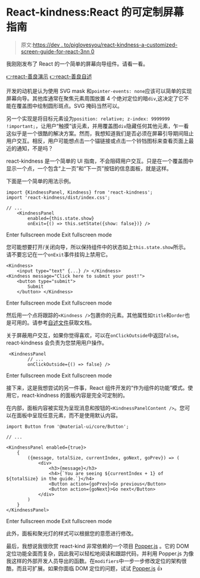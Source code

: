# React-kindness:React 的可定制屏幕指南

> 原文:[https://dev . to/piglovesyou/react-kindness-a-customized-screen-guide-for-react-3nn 0](https://dev.to/piglovesyou/react-kindness-a-customizable-screen-guide-for-react--3nn0)

我刚刚发布了 React 的一个简单的屏幕向导组件。请看一看。

[👉react-善良演示](https://piglovesyou.github.io/react-kindness/)
[👉react-善良自述](https://github.com/piglovesyou/react-kindness#react-kindness-)

开发的动机是认为使用 SVG mask 和`pointer-events: none`应该可以简单的实现屏幕向导。其他库通常在聚焦元素周围放置 4 个绝对定位的暗`div`,这决定了它不能在覆盖图中绘制圆形斑点。SVG 掩码当然可以。

另一个实现是将目标元素设为`position: relative; z-index: 9999999 !important;`，让用户“触摸”该元素，并用覆盖图`div`隐藏任何其他元素，乍一看这似乎是一个很酷的解决方案。然而，我想知道我们是否必须在屏幕引导期间阻止用户交互。相反，用户可能想点击一个锚链接或点击一个铃铛图标来查看页面上最近的通知，不是吗？

react-kindness 是一个简单的 UI 指南，不会阻碍用户交互。只是在一个覆盖图中显示一个点，一个包含“上一页”和“下一页”按钮的信息面板，就是这样。

下面是一个简单的用法示例。

```
import {KindnessPanel, Kindness} from 'react-kindness';
import 'react-kindness/dist/index.css';

// ...
    <KindnessPanel
        enabled={this.state.show}
        onExit={() => this.setState({show: false})} /> 
```

Enter fullscreen mode Exit fullscreen mode

您可能想要打开/关闭向导，所以保持组件中的状态如上`this.state.show`所示。请不要忘记在一个`onExit`事件挂钩上禁用它。

```
<Kindness>
    <input type="text" {...} /> </Kindness> 
<Kindness message="Click here to submit your post!">
    <button type="submit">
        Submit
    </button> </Kindness> 
```

Enter fullscreen mode Exit fullscreen mode

然后用一个点将跟踪的`<Kindness />`包裹你的元素。其他属性如`title`和`order`也是可用的。请参考[自述文件](https://github.com/piglovesyou/react-kindness#react-kindness-)获取文档。

关于屏蔽用户交互，如果你觉得喜欢，可以在`onClickOutside`中返回`false`。react-kindness 会负责为您禁用用户操作。

```
 <KindnessPanel
        // ...
        onClickOutside={() => false} /> 
```

Enter fullscreen mode Exit fullscreen mode

接下来，这是我想尝试的另一件事，React 组件开发的“作为组件的功能”模式。使用它，react-kindness 的面板内容是完全可定制的。

在内部，面板内容被实现为呈现消息和按钮的`<KindnessPanelContent />`。您可以在面板中呈现任意元素，而不是使用默认内容。

```
import Button from '@material-ui/core/Button';

// ...

<KindnessPanel enabled={true}>
    {
        ({message, totalSize, currentIndex, goNext, goPrev}) => (
            <div>
                <h3>{message}</h3>
                <h4>{`You are seeing ${currentIndex + 1} of ${totalSize} in the guide.`}</h4>
                <Button action={goPrev}>Go previous</Button>
                <Button action={goNext}>Go next</Button>
            </div>
        )
    }
</KindnessPanel> 
```

Enter fullscreen mode Exit fullscreen mode

此外，面板和聚光灯的样式可以根据您的意愿进行修改。

最后，我想说我很欣赏 react-kind 非常依赖的一个项目 [Popper.js](https://popper.js.org/popper-documentation.html) 。它的 DOM 定位功能全面而复杂，因此我可以轻松地阅读和跟踪代码，并利用 Popper.js 为像我这样的外部开发人员导出的函数。在`modifiers`中一步一步修改定位的架构很酷，而且可扩展。如果你面临 DOM 定位的问题，试试 [Popper.js](https://popper.js.org/popper-documentation.html) 👍